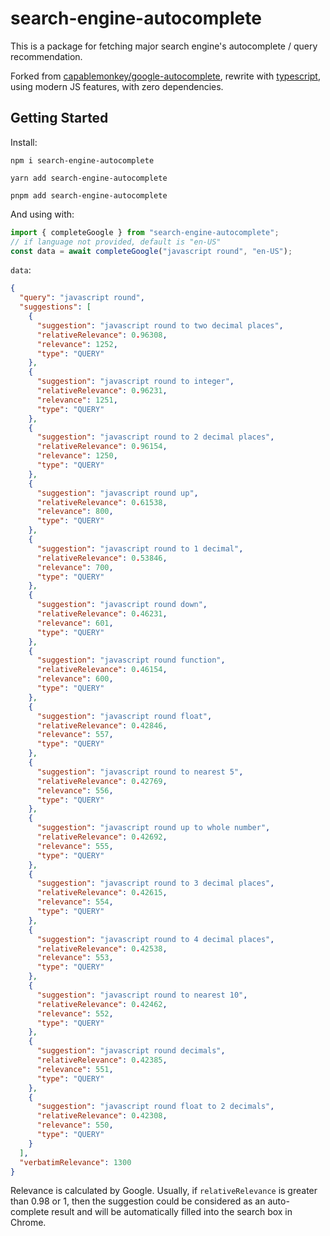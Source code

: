 # search-engine-autocomplete

This is a package for fetching major search engine's autocomplete / query recommendation.

Forked from [capablemonkey/google-autocomplete](https://github.com/capablemonkey/google-autocomplete),
rewrite with [typescript](https://www.typescriptlang.org/), using modern JS features, with zero dependencies.

## Getting Started

Install:

`npm i search-engine-autocomplete`

`yarn add search-engine-autocomplete`

`pnpm add search-engine-autocomplete`

And using with:

```typescript
import { completeGoogle } from "search-engine-autocomplete";
// if language not provided, default is "en-US"
const data = await completeGoogle("javascript round", "en-US");
```

`data`:

```JSON
{
  "query": "javascript round",
  "suggestions": [
    {
      "suggestion": "javascript round to two decimal places",
      "relativeRelevance": 0.96308,
      "relevance": 1252,
      "type": "QUERY"
    },
    {
      "suggestion": "javascript round to integer",
      "relativeRelevance": 0.96231,
      "relevance": 1251,
      "type": "QUERY"
    },
    {
      "suggestion": "javascript round to 2 decimal places",
      "relativeRelevance": 0.96154,
      "relevance": 1250,
      "type": "QUERY"
    },
    {
      "suggestion": "javascript round up",
      "relativeRelevance": 0.61538,
      "relevance": 800,
      "type": "QUERY"
    },
    {
      "suggestion": "javascript round to 1 decimal",
      "relativeRelevance": 0.53846,
      "relevance": 700,
      "type": "QUERY"
    },
    {
      "suggestion": "javascript round down",
      "relativeRelevance": 0.46231,
      "relevance": 601,
      "type": "QUERY"
    },
    {
      "suggestion": "javascript round function",
      "relativeRelevance": 0.46154,
      "relevance": 600,
      "type": "QUERY"
    },
    {
      "suggestion": "javascript round float",
      "relativeRelevance": 0.42846,
      "relevance": 557,
      "type": "QUERY"
    },
    {
      "suggestion": "javascript round to nearest 5",
      "relativeRelevance": 0.42769,
      "relevance": 556,
      "type": "QUERY"
    },
    {
      "suggestion": "javascript round up to whole number",
      "relativeRelevance": 0.42692,
      "relevance": 555,
      "type": "QUERY"
    },
    {
      "suggestion": "javascript round to 3 decimal places",
      "relativeRelevance": 0.42615,
      "relevance": 554,
      "type": "QUERY"
    },
    {
      "suggestion": "javascript round to 4 decimal places",
      "relativeRelevance": 0.42538,
      "relevance": 553,
      "type": "QUERY"
    },
    {
      "suggestion": "javascript round to nearest 10",
      "relativeRelevance": 0.42462,
      "relevance": 552,
      "type": "QUERY"
    },
    {
      "suggestion": "javascript round decimals",
      "relativeRelevance": 0.42385,
      "relevance": 551,
      "type": "QUERY"
    },
    {
      "suggestion": "javascript round float to 2 decimals",
      "relativeRelevance": 0.42308,
      "relevance": 550,
      "type": "QUERY"
    }
  ],
  "verbatimRelevance": 1300
}
```

Relevance is calculated by Google. Usually, if `relativeRelevance` is greater than 0.98 or 1, then the suggestion could be considered as an auto-complete result and will be automatically filled into the search box in Chrome.
